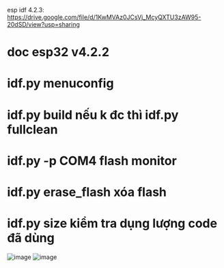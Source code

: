 esp idf 4.2.3: https://drive.google.com/file/d/1KwMVAz0JCsVj_McyQXTU3zAW95-20dSD/view?usp=sharing
# doc esp32 v4.2.2
# idf.py menuconfig
# idf.py build    nếu k đc thì idf.py fullclean
# idf.py -p COM4 flash monitor
# idf.py erase_flash xóa flash
# idf.py size kiểm tra dụng lượng code đã dùng
![image](https://user-images.githubusercontent.com/56969447/159834613-8254ea29-ace1-4363-bbd8-a4d5c99b07be.png)
![image](https://user-images.githubusercontent.com/56969447/159834638-553ef2c9-4bde-4340-a6fa-d647fdacd588.png)

